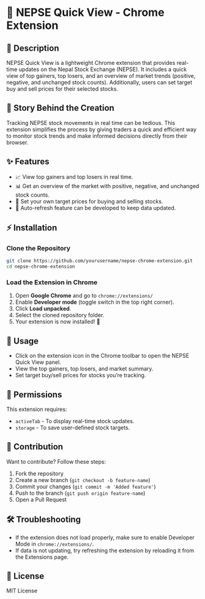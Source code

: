 
# 🚀 NEPSE Quick View - Chrome Extension  

## 📌 Description  
NEPSE Quick View is a lightweight Chrome extension that provides real-time updates on the Nepal Stock Exchange (NEPSE). It includes a quick view of top gainers, top losers, and an overview of market trends (positive, negative, and unchanged stock counts). Additionally, users can set target buy and sell prices for their selected stocks.

## 📖 Story Behind the Creation  
Tracking NEPSE stock movements in real time can be tedious. This extension simplifies the process by giving traders a quick and efficient way to monitor stock trends and make informed decisions directly from their browser.

## ✨ Features  
- 📈 View top gainers and top losers in real time.  
- 📊 Get an overview of the market with positive, negative, and unchanged stock counts.  
- 🎯 Set your own target prices for buying and selling stocks.  
- 🔄 Auto-refresh feature can be developed to keep data updated.  

## ⚡ Installation  
### Clone the Repository  
```sh  
git clone https://github.com/yourusername/nepse-chrome-extension.git  
cd nepse-chrome-extension  
```

### Load the Extension in Chrome  
1. Open **Google Chrome** and go to `chrome://extensions/`  
2. Enable **Developer mode** (toggle switch in the top right corner).  
3. Click **Load unpacked**.  
4. Select the cloned repository folder.  
5. Your extension is now installed! 🎉  

## 🚀 Usage  
- Click on the extension icon in the Chrome toolbar to open the NEPSE Quick View panel.  
- View the top gainers, top losers, and market summary.  
- Set target buy/sell prices for stocks you’re tracking.  

## 🔧 Permissions  
This extension requires:  
- `activeTab` - To display real-time stock updates.  
- `storage` - To save user-defined stock targets.  

## 🤝 Contribution  
Want to contribute? Follow these steps:  
1. Fork the repository  
2. Create a new branch (`git checkout -b feature-name`)  
3. Commit your changes (`git commit -m 'Added feature'`)  
4. Push to the branch (`git push origin feature-name`)  
5. Open a Pull Request  

## 🛠 Troubleshooting  
- If the extension does not load properly, make sure to enable Developer Mode in `chrome://extensions/`.  
- If data is not updating, try refreshing the extension by reloading it from the Extensions page.  

## 📜 License  
MIT License  

